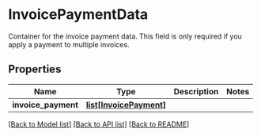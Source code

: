 # InvoicePaymentData

Container for the invoice payment data. This field is only required if you apply a payment to multiple invoices. 
## Properties
Name | Type | Description | Notes
------------ | ------------- | ------------- | -------------
**invoice_payment** | [**list[InvoicePayment]**](InvoicePayment.md) |  | 

[[Back to Model list]](../README.md#documentation-for-models) [[Back to API list]](../README.md#documentation-for-api-endpoints) [[Back to README]](../README.md)


